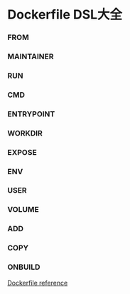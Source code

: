 # Dockerfile DSL大全

### FROM
### MAINTAINER
### RUN
### CMD
### ENTRYPOINT
### WORKDIR
### EXPOSE
### ENV
### USER
### VOLUME
### ADD
### COPY
### ONBUILD

[Dockerfile reference](https://docs.docker.com/v1.8/reference/builder)
